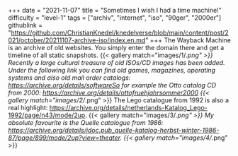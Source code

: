 +++
date = "2021-11-07"
title = "Sometimes I wish I had a time machine!"
difficulty = "level-1"
tags = ["archiv", "internet", "iso", "90ger", "2000er"]
githublink = "https://github.com/ChristianKnedel/knedelverse/blob/main/content/post/2021/october/20211107-archive-iso/index.en.md"
+++
The Wayback Machine is an archive of old websites. You simply enter the domain there and get a timeline of all static snapshots.
{{< gallery match="images/1/*.png" >}}
Recently a large cultural treasure of old ISOs/CD images has been added. Under the following link you can find old games, magazines, operating systems and also old mail order catalogs: https://archive.org/details/softwareSo for example the Otto catalog CD from 2000: https://archive.org/details/ottofruehjahrsommer2000
{{< gallery match="images/2/*.png" >}}
The Lego catalogue from 1992 is also a real highlight: https://archive.org/details/netherlands-Katalog_Lego-1992/page/n43/mode/2up.
{{< gallery match="images/3/*.png" >}}
My absolute favourite is the Quelle catalogue from 1986: https://archive.org/details/idoc.pub_quelle-katalog-herbst-winter-1986-87/page/899/mode/2up?view=theater.
{{< gallery match="images/4/*.png" >}}
